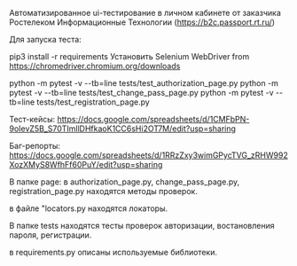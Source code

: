 Автоматизированное ui-тестирование в личном кабинете от заказчика Ростелеком Информационные Технологии (https://b2c.passport.rt.ru/)

Для запуска теста:

pip3 install -r requirements
Установить Selenium WebDriver from https://chromedriver.chromium.org/downloads

python -m pytest -v --tb=line tests/test_authorization_page.py
python -m pytest -v --tb=line tests/test_change_pass_page.py
python -m pytest -v --tb=line tests/test_registration_page.py



Тест-кейсы: https://docs.google.com/spreadsheets/d/1CMFbPN-9oIevZ5B_S70TImllDHfkaoK1CC6sHi2OT7M/edit?usp=sharing

Баг-репорты: https://docs.google.com/spreadsheets/d/1RRzZxy3wimGPycTVG_zRHW992XozXMyS8WfhFf60PuY/edit?usp=sharing

В папке page:  в  authorization_page.py, change_pass_page.py, registration_page.py находятся методы проверок.

в файле "locators.py находятся локаторы.

В папке tests  находятся тесты проверок авторизации, востановления пароля, регистрации.




 в  requirements.py описаны используемые библиотеки.

